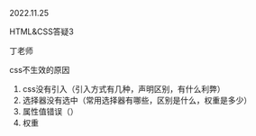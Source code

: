 2022.11.25

HTML&CSS答疑3

丁老师

css不生效的原因

1. css没有引入（引入方式有几种，声明区别，有什么利弊）
2. 选择器没有选中（常用选择器有哪些，区别是什么，权重是多少）
3. 属性值错误（）
4. 权重